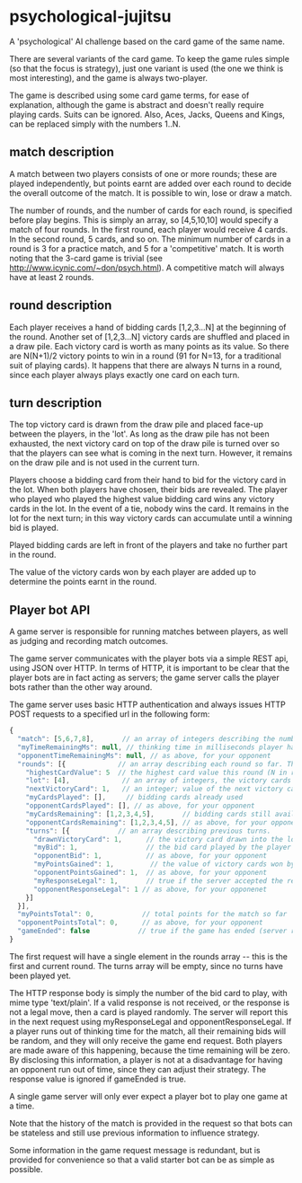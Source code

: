 psychological-jujitsu
=====================

A 'psychological' AI challenge based on the card game of the same name.

There are several variants of the card game. To keep the game rules simple (so that the focus is strategy), just one variant is used (the one we think is most interesting), and the game is always two-player.

The game is described using some card game terms, for ease of explanation, although the game is abstract and doesn't really require playing cards. Suits can be ignored. Also, Aces, Jacks, Queens and Kings, can be replaced simply with the numbers 1..N.

match description
-----------------

A match between two players consists of one or more rounds; these are played independently, but points earnt are added over each round to decide the overall outcome of the match. It is possible to win, lose or draw a match.

The number of rounds, and the number of cards for each round, is specified before play begins. This is simply an array, so [4,5,10,10] would specify a match of four rounds. In the first round, each player would receive 4 cards. In the second round, 5 cards, and so on. The minimum number of cards in a round is 3 for a practice match, and 5 for a 'competitive' match. It is worth noting that the 3-card game is trivial (see http://www.icynic.com/~don/psych.html). A competitive match will always have at least 2 rounds.

round description
-----------------

Each player receives a hand of bidding cards [1,2,3...N] at the beginning of the round. Another set of [1,2,3...N] victory cards are shuffled and placed in a draw pile. Each victory card is worth as many points as its value. So there are N(N+1)/2 victory points to win in a round (91 for N=13, for a traditional suit of playing cards). It happens that there are always N turns in a round, since each player always plays exactly one card on each turn.

turn description
----------------

The top victory card is drawn from the draw pile and placed face-up between the players, in the 'lot'. As long as the draw pile has not been exhausted, the next victory card on top of the draw pile is turned over so that the players can see what is coming in the next turn. However, it remains on the draw pile and is not used in the current turn.

Players choose a bidding card from their hand to bid for the victory card in the lot. When both players have chosen, their bids are revealed. The player who played who played the highest value bidding card wins any victory cards in the lot. In the event of a tie, nobody wins the card. It remains in the lot for the next turn; in this way victory cards can accumulate until a winning bid is played.

Played bidding cards are left in front of the players and take no further part in the round.

The value of the victory cards won by each player are added up to determine the points earnt in the round.

Player bot API
--------------

A game server is responsible for running matches between players, as well as judging and recording match outcomes.

The game server communicates with the player bots via a simple REST api, using JSON over HTTP. In terms of HTTP, it is important to be clear that the player bots are in fact acting as servers; the game server calls the player bots rather than the other way around.

The game server uses basic HTTP authentication and always issues HTTP POST requests to a specified url in the following form:

```javascript
{
  "match": [5,6,7,8],       // an array of integers describing the number of rounds and highest card values
  "myTimeRemainingMs": null, // thinking time in milliseconds player has left this match; null if unlimited.
  "opponentTimeRemainingMs": null, // as above, for your opponent
  "rounds": [{             // an array describing each round so far. The last array element is the current round.
  	"highestCardValue": 5  // the highest card value this round (N in round description above)
    "lot": [4],             // an array of integers, the victory cards currently in the lot
    "nextVictoryCard": 1,   // an integer; value of the next victory card on the draw pile, null if all cards drawn
    "myCardsPlayed": [],     // bidding cards already used
    "opponentCardsPlayed": [], // as above, for your opponent
    "myCardsRemaining": [1,2,3,4,5],       // bidding cards still available for play this round
    "opponentCardsRemaining": [1,2,3,4,5], // as above, for your opponent
    "turns": [{            // an array describing previous turns.
      "drawnVictoryCard": 1,      // the victory card drawn into the lot
      "myBid": 1,                 // the bid card played by the player
      "opponentBid": 1,           // as above, for your opponent
      "myPointsGained": 1,         // the value of victory cards won by your bot (0 if none) on this turn
      "opponentPointsGained": 1,  // as above, for your opponent
      "myResponseLegal": 1,       // true if the server accepted the response from your player bot that turn
      "opponentResponseLegal": 1 // as above, for your opponenet
    }]
  }],
  "myPointsTotal": 0,            // total points for the match so far
  "opponentPointsTotal": 0,      // as above, for your opponent
  "gameEnded": false            // true if the game has ended (server reserves right to end match early)
}
```

The first request will have a single element in the rounds array -- this is the first and current round. The turns array will be empty, since no turns have been played yet.

The HTTP response body is simply the number of the bid card to play, with mime type 'text/plain'. If a valid response is not received, or the response is not a legal move, then a card is played randomly. The server will report this in the next request using myResponseLegal and opponentResponseLegal. If a player runs out of thinking time for the match, all their remaining bids will be random, and they will only receive the game end request. Both players are made aware of this happening, because the time remaining will be zero. By disclosing this information, a player is not at a disadvantage for having an opponent run out of time, since they can adjust their strategy. The response value is ignored if gameEnded is true.

A single game server will only ever expect a player bot to play one game at a time.

Note that the history of the match is provided in the request so that bots can be stateless and still use previous information to influence strategy.

Some information in the game request message is redundant, but is provided for convenience so that a valid starter bot can be as simple as possible.
